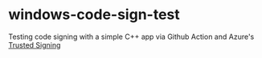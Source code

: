 # windows-code-sign-test

Testing code signing with a simple C++ app via Github Action and Azure's [Trusted Signing](https://techcommunity.microsoft.com/blog/microsoft-security-blog/trusted-signing-is-now-open-for-individual-developers-to-sign-up-in-public-previ/4273554) 
